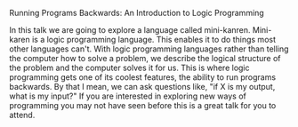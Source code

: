 Running Programs Backwards: An Introduction to Logic Programming


In this talk we are going to explore a language called mini-kanren. Mini-karen is a logic programming language. This enables it to do things most other languages can't. With logic programming languages rather than telling the computer how to solve a problem, we describe the logical structure of the problem and the computer solves it for us. This is where logic programming gets one of its coolest features, the ability to run programs backwards. By that I mean, we can ask questions like, "if X is my output, what is my input?" If you are interested in exploring new ways of programming you may not have seen before this is a great talk for you to attend.
